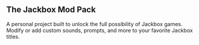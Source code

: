## The Jackbox Mod Pack
A personal project built to unlock the full possibility of Jackbox games. Modify or add custom sounds, prompts, and more to your favorite Jackbox titles.
